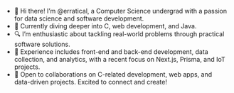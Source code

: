 - 👋 Hi there! I’m @erratical, a Computer Science undergrad with a passion for data science and software development.
- 🌱 Currently diving deeper into C, web development, and Java.
- 🔍 I’m enthusiastic about tackling real-world problems through practical software solutions.
- 💼 Experience includes front-end and back-end development, data collection, and analytics, with a recent focus on Next.js, Prisma, and IoT projects.
- 💞️ Open to collaborations on C-related development, web apps, and data-driven projects. Excited to connect and create!


<!---
erratical/erratical is a ✨ special ✨ repository because its `README.md` (this file) appears on your GitHub profile.
You can click the Preview link to take a look at your changes.
--->
